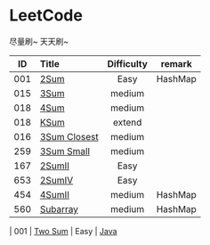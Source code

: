 # LeetCode

尽量刷~ 天天刷~

| ID   | Title                                    | Difficulty |                 remark                   |   
| ---- | :--------------------------------------- | :--------: | :--------------------------------------: | 
| 001  | [2Sum](/problems/001-2Sum.md)            |    Easy    |   HashMap
| 015  | [3Sum](/problems/015-3Sum.md)            |    medium  | 
| 018  | [4Sum](/problems/018-4Sum.md)            |    medium  | 
| 018  | [KSum](/problems/018-KSum_extend.md)     |    extend  | 
| 016  | [3Sum Closest](/problems/016-3SumClosest.md)                  |    medium  | 
| 259  | [3Sum Small](/problems/259-3SumSmaller.md)|    medium  | 
| 167  | [2SumII](/problems/167-2SumArray.md)      |    Easy    | 
| 653  | [2SumIV](/problems/653-2SumBST.md)        |    Easy    | 
| 454  | [4SumII](/problems/454-4SumII.md)         |    medium  |  HashMap
| 560  | [Subarray](/problems/560-Subarray.md)     |    medium  |  HashMap


| 001  | [Two Sum](https://leetcode.com/problems/two-sum/) |    Easy    | [Java](https://github.com/) 
